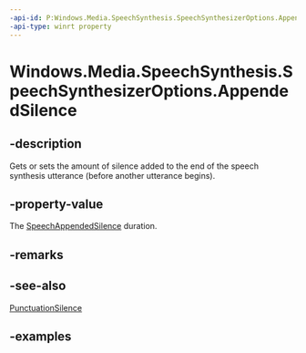 ```yaml
---
-api-id: P:Windows.Media.SpeechSynthesis.SpeechSynthesizerOptions.AppendedSilence
-api-type: winrt property
---
```


<!-- Property syntax.
public SpeechAppendedSilence AppendedSilence { get;  set; }
-->

# Windows.Media.SpeechSynthesis.SpeechSynthesizerOptions.AppendedSilence

## -description
Gets or sets the amount of silence added to the end of the speech synthesis utterance (before another utterance begins).

## -property-value
The [SpeechAppendedSilence](speechappendedsilence.md) duration.

## -remarks

## -see-also
[PunctuationSilence](speechsynthesizeroptions_punctuationsilence.md)

## -examples


